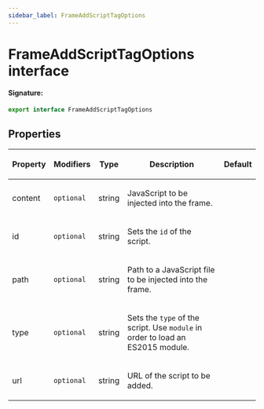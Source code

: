 ```yaml
---
sidebar_label: FrameAddScriptTagOptions
---
```


# FrameAddScriptTagOptions interface

#### Signature:

```typescript
export interface FrameAddScriptTagOptions
```

## Properties

<table><thead><tr><th>

Property

</th><th>

Modifiers

</th><th>

Type

</th><th>

Description

</th><th>

Default

</th></tr></thead>
<tbody><tr><td>

<span id="content">content</span>

</td><td>

`optional`

</td><td>

string

</td><td>

JavaScript to be injected into the frame.

</td><td>

</td></tr>
<tr><td>

<span id="id">id</span>

</td><td>

`optional`

</td><td>

string

</td><td>

Sets the `id` of the script.

</td><td>

</td></tr>
<tr><td>

<span id="path">path</span>

</td><td>

`optional`

</td><td>

string

</td><td>

Path to a JavaScript file to be injected into the frame.

</td><td>

</td></tr>
<tr><td>

<span id="type">type</span>

</td><td>

`optional`

</td><td>

string

</td><td>

Sets the `type` of the script. Use `module` in order to load an ES2015 module.

</td><td>

</td></tr>
<tr><td>

<span id="url">url</span>

</td><td>

`optional`

</td><td>

string

</td><td>

URL of the script to be added.

</td><td>

</td></tr>
</tbody></table>
